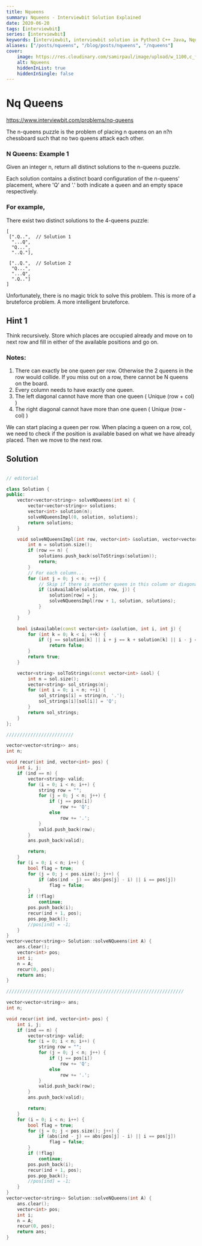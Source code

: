 ```yaml
---
title: Nqueens
summary: Nqueens - Interviewbit Solution Explained
date: 2020-06-20
tags: [interviewbit]
series: [interviewbit]
keywords: [interviewbit, interviewbit solution in Python3 C++ Java, Nqueens solution]
aliases: ["/posts/nqueens", "/blog/posts/nqueens", "/nqueens"]
cover:
    image: https://res.cloudinary.com/samirpaul/image/upload/w_1100,c_fit,co_rgb:FFFFFF,l_text:Arial_70_bold:Nqueens - Solution Explained/problem-solving.webp
    alt: Nqueens
    hiddenInList: true
    hiddenInSingle: false
---
```


# Nq Queens

https://www.interviewbit.com/problems/nq-queens

The n-queens puzzle is the problem of placing n queens on an n?n chessboard such that no two queens attack each other.

### N Queens: Example 1

Given an integer n, return all distinct solutions to the n-queens puzzle.

Each solution contains a distinct board configuration of the n-queens' placement, where 'Q' and '.' both indicate a queen and an empty space respectively.

### For example,
There exist two distinct solutions to the 4-queens puzzle:

```
[
 [".Q..",  // Solution 1
  "...Q",
  "Q...",
  "..Q."],

 ["..Q.",  // Solution 2
  "Q...",
  "...Q",
  ".Q.."]
]
```

Unfortunately, there is no magic trick to solve this problem. This is more of a bruteforce problem. A more intelligent bruteforce.

## Hint 1

Think recursively. Store which places are occupied already and move on to next row and fill in either of the available positions and go on.

### Notes:

1. There can exactly be one queen per row. Otherwise the 2 queens in the row would collide. If you miss out on a row, there cannot be N queens on the board. 
2. Every column needs to have exactly one queen. 
3. The left diagonal cannot have more than one queen ( Unique (row + col) )
4. The right diagonal cannot have more than one queen ( Unique (row - col) )

We can start placing a queen per row. When placing a queen on a row, col, we need to check if the position is available based on what we have already placed. Then we move to the next row.

## Solution

```cpp

// editorial

class Solution {
public:
    vector<vector<string>> solveNQueens(int n) {
        vector<vector<string>> solutions;
        vector<int> solution(n);
        solveNQueensImpl(0, solution, solutions);
        return solutions;
    }

    void solveNQueensImpl(int row, vector<int> &solution, vector<vector<string>> &solutions) {
        int n = solution.size();
        if (row == n) {
            solutions.push_back(solToStrings(solution));
            return;
        }
        // For each column...
        for (int j = 0; j < n; ++j) {
            // Skip if there is another queen in this column or diagonals
            if (isAvailable(solution, row, j)) {
                solution[row] = j;
                solveNQueensImpl(row + 1, solution, solutions);
            }
        }
    }

    bool isAvailable(const vector<int> &solution, int i, int j) {
        for (int k = 0; k < i; ++k) {
            if (j == solution[k] || i + j == k + solution[k] || i - j == k - solution[k])
                return false;
        }
        return true;
    }

    vector<string> solToStrings(const vector<int> &sol) {
        int n = sol.size();
        vector<string> sol_strings(n);
        for (int i = 0; i < n; ++i) {
            sol_strings[i] = string(n, '.');
            sol_strings[i][sol[i]] = 'Q';
        }
        return sol_strings;
    }
};

/////////////////////////

vector<vector<string>> ans;
int n;

void recur(int ind, vector<int> pos) {
    int i, j;
    if (ind == n) {
        vector<string> valid;
        for (i = 0; i < n; i++) {
            string row = "";
            for (j = 0; j < n; j++) {
                if (j == pos[i])
                    row += 'Q';
                else
                    row += '.';
            }
            valid.push_back(row);
        }
        ans.push_back(valid);

        return;
    }
    for (i = 0; i < n; i++) {
        bool flag = true;
        for (j = 0; j < pos.size(); j++) {
            if (abs(ind - j) == abs(pos[j] - i) || i == pos[j])
                flag = false;
        }
        if (!flag)
            continue;
        pos.push_back(i);
        recur(ind + 1, pos);
        pos.pop_back();
        //pos[ind] = -1;
    }
}
vector<vector<string>> Solution::solveNQueens(int A) {
    ans.clear();
    vector<int> pos;
    int i;
    n = A;
    recur(0, pos);
    return ans;
}

//////////////////////////////////////////////////////////////////

vector<vector<string>> ans;
int n;

void recur(int ind, vector<int> pos) {
    int i, j;
    if (ind == n) {
        vector<string> valid;
        for (i = 0; i < n; i++) {
            string row = "";
            for (j = 0; j < n; j++) {
                if (j == pos[i])
                    row += 'Q';
                else
                    row += '.';
            }
            valid.push_back(row);
        }
        ans.push_back(valid);

        return;
    }
    for (i = 0; i < n; i++) {
        bool flag = true;
        for (j = 0; j < pos.size(); j++) {
            if (abs(ind - j) == abs(pos[j] - i) || i == pos[j])
                flag = false;
        }
        if (!flag)
            continue;
        pos.push_back(i);
        recur(ind + 1, pos);
        pos.pop_back();
        //pos[ind] = -1;
    }
}
vector<vector<string>> Solution::solveNQueens(int A) {
    ans.clear();
    vector<int> pos;
    int i;
    n = A;
    recur(0, pos);
    return ans;
}
```